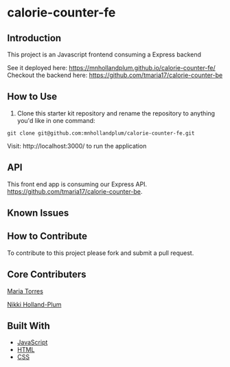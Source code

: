 # calorie-counter-fe

## Introduction
 This project is an Javascript frontend consuming a Express backend 

See it deployed here: https://mnhollandplum.github.io/calorie-counter-fe/ <br>
Checkout the backend here: https://github.com/tmaria17/calorie-counter-be
## How to Use

1. Clone this starter kit repository and rename the repository to anything you'd like in one command:

  ```shell
  git clone git@github.com:mnhollandplum/calorie-counter-fe.git
  ```
  Visit: http://localhost:3000/ to run the application

  ## API

  This front end app is consuming our Express API. https://github.com/tmaria17/calorie-counter-be.


## Known Issues

## How to Contribute
To contribute to this project please fork and submit a pull request.

## Core Contributers
[Maria Torres](https://github.com/tmaria17)

[Nikki Holland-Plum](https://github.com/mnhollandplum)


## Built With

* [JavaScript](https://www.javascript.com/)
* [HTML]()
* [CSS]()
